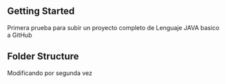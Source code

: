 ## Getting Started

Primera prueba para subir un proyecto completo de Lenguaje JAVA basico a GitHub

## Folder Structure

Modificando por segunda vez
